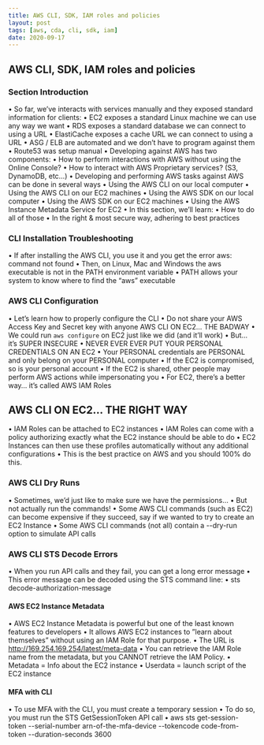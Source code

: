 ```yaml
---
title: AWS CLI, SDK, IAM roles and policies
layout: post
tags: [aws, cda, cli, sdk, iam]
date: 2020-09-17
---
```


## AWS CLI, SDK, IAM roles and policies
### Section Introduction
• So far, we’ve interacts with services manually and they exposed standard
information for clients:
• EC2 exposes a standard Linux machine we can use any way we want
• RDS exposes a standard database we can connect to using a URL
• ElastiCache exposes a cache URL we can connect to using a URL
• ASG / ELB are automated and we don’t have to program against them
• Route53 was setup manual
• Developing against AWS has two components:
• How to perform interactions with AWS without using the Online Console?
• How to interact with AWS Proprietary services? (S3, DynamoDB, etc…)
• Developing and performing AWS tasks against AWS can be done in
several ways
• Using the AWS CLI on our local computer
• Using the AWS CLI on our EC2 machines
• Using the AWS SDK on our local computer
• Using the AWS SDK on our EC2 machines
• Using the AWS Instance Metadata Service for EC2
• In this section, we’ll learn:
• How to do all of those
• In the right & most secure way, adhering to best practices
### CLI Installation Troubleshooting
• If after installing the AWS CLI, you use it and you get the error
aws: command not found
• Then, on Linux, Mac and Windows
the aws executable is not in the PATH environment variable
• PATH allows your system to know where to find the “aws” executable
### AWS CLI Configuration
• Let’s learn how to properly configure the CLI 
• Do not share your AWS Access Key and Secret key with anyone 
AWS CLI ON EC2… THE BADWAY
• We could run `aws configure` on EC2 just like we did (and it’ll work)
• But… it’s SUPER INSECURE
• NEVER EVER EVER PUT YOUR PERSONAL CREDENTIALS ON AN EC2
• Your PERSONAL credentials are PERSONAL and only belong on your
PERSONAL computer
• If the EC2 is compromised, so is your personal account
• If the EC2 is shared, other people may perform AWS actions while
impersonating you
• For EC2, there’s a better way… it’s called AWS IAM Roles
## AWS CLI ON EC2… THE RIGHT WAY
• IAM Roles can be attached to EC2 instances
• IAM Roles can come with a policy authorizing exactly what the EC2 instance
should be able to do
• EC2 Instances can then use these profiles automatically without any additional
configurations
• This is the best practice on AWS and you should 100% do this.
### AWS CLI Dry Runs
• Sometimes, we’d just like to make sure we have the permissions…
• But not actually run the commands!
• Some AWS CLI commands (such as EC2) can become expensive if they
succeed, say if we wanted to try to create an EC2 Instance
• Some AWS CLI commands (not all) contain a --dry-run option to
simulate API calls
### AWS CLI STS Decode Errors
• When you run API calls and they fail, you can get a long error message
• This error message can be decoded using the STS command line:
• sts decode-authorization-message
#### AWS EC2 Instance Metadata
• AWS EC2 Instance Metadata is powerful but one of the least known features
to developers
• It allows AWS EC2 instances to ”learn about themselves” without using an
IAM Role for that purpose.
• The URL is http://169.254.169.254/latest/meta-data
• You can retrieve the IAM Role name from the metadata, but you CANNOT
retrieve the IAM Policy.
• Metadata = Info about the EC2 instance
• Userdata = launch script of the EC2 instance
#### MFA with CLI
• To use MFA with the CLI, you must create a temporary session
• To do so, you must run the STS GetSessionToken API call
• aws sts get-session-token --serial-number arn-of-the-mfa-device --tokencode
code-from-token --duration-seconds 3600
#### 
